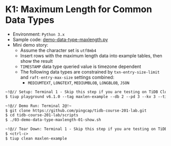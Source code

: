 # K1: Maximum Length for Common Data Types
+ Environment: `Python 3.x`
+ Sample code:
[demo-data-type-maxlength.py](https://github.com/pingcap/tidb-course-201-lab/blob/master/scripts/demo-data-type-maxlength.py)
+ Mini demo story:
  + Assume the character set is `utf8mb4`
  + Insert rows with the maximum length data into example tables, then show the result
  + `TIMESTAMP` data type queried value is timezone dependent
  + The following data types are constrained by `txn-entry-size-limit` and `raft-entry-max-size` settings combined:
    + `MEDIUMTEXT`, `LONGTEXT`, `MEDIUMBLOB`, `LONGBLOB`, `JSON` 
```8
~!@// Setup: Terminal 1 - Skip this step if you are testing on TiDB Cloud@!~
$ tiup playground v6.1.0 --tag maxlen-example --db 2 --pd 3 --kv 3 --tiflash 1

~!@// Demo Run: Terminal 2@!~
$ git clone https://github.com/pingcap/tidb-course-201-lab.git
$ cd tidb-course-201-lab/scripts
$ ./03-demo-data-type-maxlength-01-show.sh

~!@// Tear Down: Terminal 1 - Skip this step if you are testing on TiDB Cloud@!~
$ <ctrl-c>
$ tiup clean maxlen-example
```